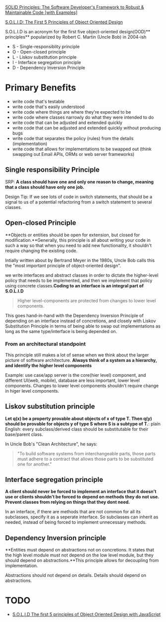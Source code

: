 [SOLID Principles: The Software Developer's Framework to Robust & Maintainable Code [with Examples]](https://khalilstemmler.com/articles/solid-principles/solid-typescript/)

[S.O.L.I.D: The First 5 Principles of Object Oriented Design](https://www.digitalocean.com/community/conceptual_articles/s-o-l-i-d-the-first-five-principles-of-object-oriented-design#interface-segregation-principle)

S.O.L.I.D is an acronym for the first five object-oriented design(OOD)** principles** popularized by Robert C. Martin (Uncle Bob) in 2004-ish

* S - Single-responsiblity principle
* O - Open-closed principle
* L - Liskov substitution principle
* I - Interface segregation principle
* D - Dependency Inversion Principle

# Primary Benefits
* write code that's testable
* write code that's easily understood
* write code where things are where they're expected to be
* write code where classes narrowly do what they were intended to do
* write code that can be adjusted and extended quickly
* write code that can be adjusted and extended quickly without producing bugs
* write code that separates the policy (rules) from the details (implementation)
* write code that allows for implementations to be swapped out (think swapping out Email APIs, ORMs or web server frameworks)

## Single responsibility Principle
SRP: **A class should have one and only one reason to change, meaning that a class should have only one job.**

Design Tip: If we see lots of code in switch statements, that should be a signal to us of a potential refactoring from a switch statement to several classes.

## Open-closed Principle
**Objects or entities should be open for extension, but closed for modification.**Generally, this principle is all about writing your code in such a way so that when you need to add new functionality, it shouldn't require changing the existing code.

Intially written about by Bertrand Meyer in the 1980s, Uncle Bob calls this the "most important principle of object-oriented design". 

we write interfaces and abstract classes in order to dictate the higher-level policy that needs to be implemented, and then we implement that policy using concrete classes.**Coding to an interface is an integral part of S.O.L.I.D**

> Higher level-components are protected from changes to lower level components.

This goes hand-in-hand with the Dependency Inversion Principle of depending on an interface instead of concretions, and closely with Liskov Substitution Principle in terms of being able to swap out implementations as long as the same type/interface is being depended on.

### From an architectural standpoint
This principle still makes a lot of sense when we think about the larger picture of software architecture. **Always think of a system as a hierarchy, and identify the higher level components**

Example: use case/app server is the core(hier level) component, and different UI(web, mobile), database are less important, lower level components. Changes to lower level components shouldn't require change in higer level components.

## Liskov substitution principle
**Let q(x) be a property provable about objects of x of type T. Then q(y) should be provable for objects y of type S where S is a subtype of T.**: plain English: every subclass/derived class should be substitutable for their base/parent class.

In Uncle Bob's "Clean Architecture", he says:

>"To build software systems from interchangeable parts, those parts must adhere to a contract that allows those parts to be substituted one for another."

## Interface segregation principle
**A client should never be forced to implement an interface that it doesn’t use or clients shouldn’t be forced to depend on methods they do not use.** 
**Prevent classes from relying on things that they dont need.**


In an interface, if there are methods that are not common for all its subclasses, specify it as a seperate interface. So subclasses can inherit as needed, instead of being forced to implement unnecessary methods.

## Dependency Inversion principle

**Entities must depend on abstractions not on concretions. It states that the high level module must not depend on the low level module, but they should depend on abstractions.**This principle allows for decoupling from implementation.

Abstractions should not depend on details. Details should depend on abstractions.


# TODO
* [S.O.L.I.D The first 5 principles of Object Oriented Design with JavaScript](https://medium.com/@cramirez92/s-o-l-i-d-the-first-5-priciples-of-object-oriented-design-with-javascript-790f6ac9b9fa)
